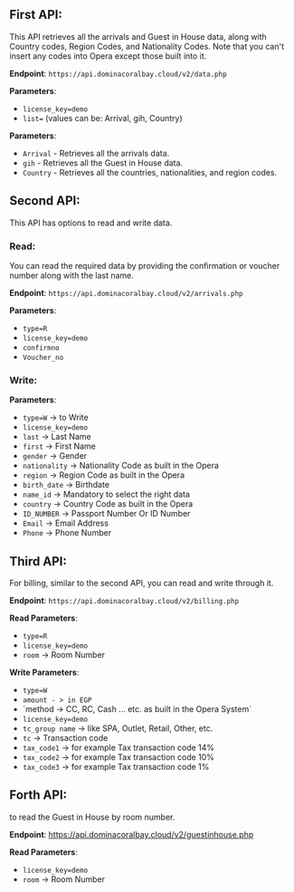 ## First API:
This API retrieves all the arrivals and Guest in House data, along with Country codes, Region Codes, and Nationality Codes. Note that you can't insert any codes into Opera except those built into it.

**Endpoint**:
`https://api.dominacoralbay.cloud/v2/data.php`

**Parameters**:
- `license_key=demo`
- `list=` (values can be: Arrival, gih, Country)

**Parameters**:
- `Arrival` - Retrieves all the arrivals data.
- `gih` - Retrieves all the Guest in House data.
- `Country` - Retrieves all the countries, nationalities, and region codes.

## Second API:
This API has options to read and write data.

### Read:

You can read the required data by providing the confirmation or voucher number along with the last name.

**Endpoint**:
`https://api.dominacoralbay.cloud/v2/arrivals.php`

**Parameters**:
- `type=R`
- `license_key=demo`
- `confirmno`
- `Voucher_no`

### Write:

**Parameters**:
- `type=W` -> to Write
- `license_key=demo`
- `last` -> Last Name
- `first` -> First Name
- `gender` -> Gender
- `nationality` -> Nationality Code as built in the Opera
- `region` -> Region Code as built in the Opera
- `birth_date` -> Birthdate
- `name_id` -> Mandatory to select the right data
- `country` -> Country Code as built in the Opera
- `ID_NUMBER` -> Passport Number Or ID Number
- `Email` -> Email Address
- `Phone` -> Phone Number


## Third API:
For billing, similar to the second API, you can read and write through it.

**Endpoint**:
`https://api.dominacoralbay.cloud/v2/billing.php`

**Read Parameters**:
- `type=R`
- `license_key=demo`
- `room` -> Room Number

**Write Parameters**:
- `type=W`
- `amount - > in EGP`
-  ´method -> CC, RC, Cash ... etc. as built in the Opera System`
- `license_key=demo`
- `tc_group name` -> like SPA, Outlet, Retail, Other, etc.
- `tc` -> Transaction code
- `tax_code1` -> for example Tax transaction code 14%
- `tax_code2` -> for example Tax transaction code 10%
- `tax_code3` -> for example Tax transaction code 1%


## Forth API:
to read the Guest in House by room number.

**Endpoint**:
https://api.dominacoralbay.cloud/v2/guestinhouse.php

**Read Parameters**:
- `license_key=demo`
- `room` -> Room Number
